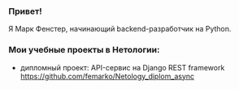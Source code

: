 ### Привет!
Я Марк Фенстер, начинающий backend-разработчик на Python.
### Мои учебные проекты в Нетологии:
- дипломный проект: API-сервис на Django REST framework https://github.com/femarko/Netology_diplom_async
<!--
**femarko/femarko** is a ✨ _special_ ✨ repository because its `README.md` (this file) appears on your GitHub profile.

Here are some ideas to get you started:

- 🔭 I’m currently working on ...
- 🌱 I’m currently learning ...
- 👯 I’m looking to collaborate on ...
- 🤔 I’m looking for help with ...
- 💬 Ask me about ...
- 📫 How to reach me: ...
- 😄 Pronouns: ...
- ⚡ Fun fact: ...
-->
